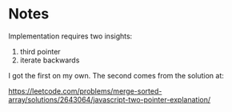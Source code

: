 # Notes

Implementation requires two insights:

1. third pointer
2. iterate backwards

I got the first on my own.
The second comes from the solution at:

https://leetcode.com/problems/merge-sorted-array/solutions/2643064/javascript-two-pointer-explanation/

